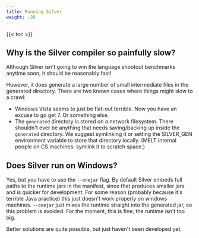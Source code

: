 ```yaml
---
title: Running Silver
weight: -30
---
```


{{< toc >}}

## Why is the Silver compiler so painfully slow?

Although Silver isn't going to win the language shootout benchmarks anytime soon, it should be reasonably fast!

However, it does generate a large number of small intermediate files in the generated directory.  There are two known cases where things might slow to a crawl:

  * Windows Vista seems to just be flat-out terrible. Now you have an excuse to go get 7. Or something else.
  * The `generated` directory is stored on a network filesystem.  There shouldn't ever be anything that needs saving/backing up inside the `generated` directory.  We suggest symlinking it or setting the SILVER\_GEN environment variable to store that directory locally. (MELT internal people on CS machines: symlink it to scratch space.)

## Does Silver run on Windows?

Yes, but you have to use the `--onejar` flag.  By default Silver embeds full paths to the runtime jars in the manifest, since that produces smaller jars and is quicker for development.  For some reason (probably because it's terrible Java practice) this just doesn't work properly on windows machines.  `--onejar` just mixes the runtime straight into the generated jar, so this problem is avoided. For the moment, this is fine; the runtime isn't too big.

Better solutions are quite possible, but just haven't been developed yet.
